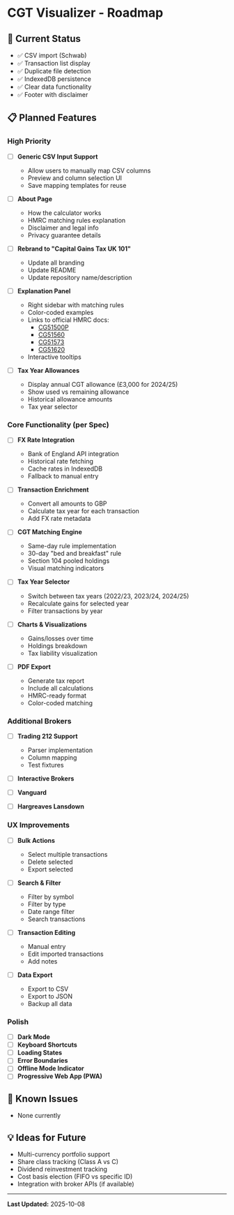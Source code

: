 # CGT Visualizer - Roadmap

## 🎯 Current Status
- ✅ CSV import (Schwab)
- ✅ Transaction list display
- ✅ Duplicate file detection
- ✅ IndexedDB persistence
- ✅ Clear data functionality
- ✅ Footer with disclaimer

## 📋 Planned Features

### High Priority

- [ ] **Generic CSV Input Support**
  - Allow users to manually map CSV columns
  - Preview and column selection UI
  - Save mapping templates for reuse

- [ ] **About Page**
  - How the calculator works
  - HMRC matching rules explanation
  - Disclaimer and legal info
  - Privacy guarantee details

- [ ] **Rebrand to "Capital Gains Tax UK 101"**
  - Update all branding
  - Update README
  - Update repository name/description

- [ ] **Explanation Panel**
  - Right sidebar with matching rules
  - Color-coded examples
  - Links to official HMRC docs:
    - [CG51500P](https://www.gov.uk/hmrc-internal-manuals/capital-gains-manual/cg51500p)
    - [CG51560](https://www.gov.uk/hmrc-internal-manuals/capital-gains-manual/cg51560)
    - [CG51573](https://www.gov.uk/hmrc-internal-manuals/capital-gains-manual/cg51573)
    - [CG51620](https://www.gov.uk/hmrc-internal-manuals/capital-gains-manual/cg51620)
  - Interactive tooltips

- [ ] **Tax Year Allowances**
  - Display annual CGT allowance (£3,000 for 2024/25)
  - Show used vs remaining allowance
  - Historical allowance amounts
  - Tax year selector

### Core Functionality (per Spec)

- [ ] **FX Rate Integration**
  - Bank of England API integration
  - Historical rate fetching
  - Cache rates in IndexedDB
  - Fallback to manual entry

- [ ] **Transaction Enrichment**
  - Convert all amounts to GBP
  - Calculate tax year for each transaction
  - Add FX rate metadata

- [ ] **CGT Matching Engine**
  - Same-day rule implementation
  - 30-day "bed and breakfast" rule
  - Section 104 pooled holdings
  - Visual matching indicators

- [ ] **Tax Year Selector**
  - Switch between tax years (2022/23, 2023/24, 2024/25)
  - Recalculate gains for selected year
  - Filter transactions by year

- [ ] **Charts & Visualizations**
  - Gains/losses over time
  - Holdings breakdown
  - Tax liability visualization

- [ ] **PDF Export**
  - Generate tax report
  - Include all calculations
  - HMRC-ready format
  - Color-coded matching

### Additional Brokers

- [ ] **Trading 212 Support**
  - Parser implementation
  - Column mapping
  - Test fixtures

- [ ] **Interactive Brokers**
- [ ] **Vanguard**
- [ ] **Hargreaves Lansdown**

### UX Improvements

- [ ] **Bulk Actions**
  - Select multiple transactions
  - Delete selected
  - Export selected

- [ ] **Search & Filter**
  - Filter by symbol
  - Filter by type
  - Date range filter
  - Search transactions

- [ ] **Transaction Editing**
  - Manual entry
  - Edit imported transactions
  - Add notes

- [ ] **Data Export**
  - Export to CSV
  - Export to JSON
  - Backup all data

### Polish

- [ ] **Dark Mode**
- [ ] **Keyboard Shortcuts**
- [ ] **Loading States**
- [ ] **Error Boundaries**
- [ ] **Offline Mode Indicator**
- [ ] **Progressive Web App (PWA)**

## 🐛 Known Issues

- None currently

## 💡 Ideas for Future

- Multi-currency portfolio support
- Share class tracking (Class A vs C)
- Dividend reinvestment tracking
- Cost basis election (FIFO vs specific ID)
- Integration with broker APIs (if available)

---

**Last Updated:** 2025-10-08
